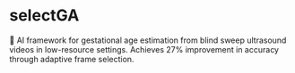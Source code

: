 # selectGA
🤖 AI framework for gestational age estimation from blind sweep ultrasound videos in low-resource settings. Achieves 27% improvement in accuracy through adaptive frame selection.
